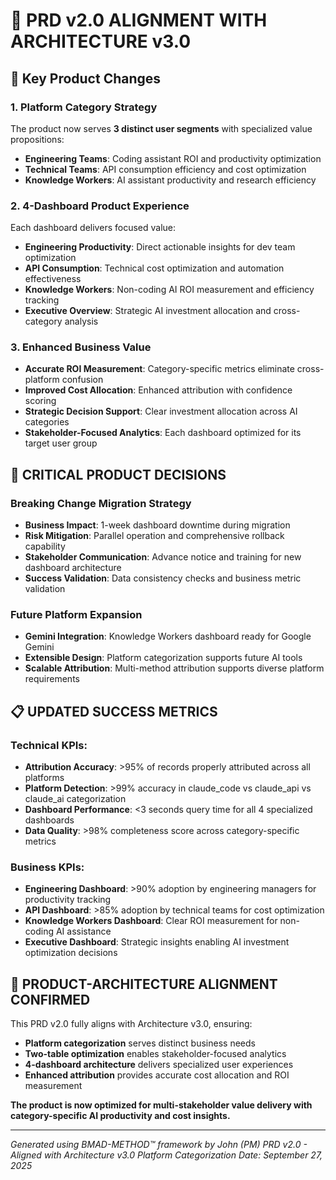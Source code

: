 # 🎯 **PRD v2.0 ALIGNMENT WITH ARCHITECTURE v3.0**

## **🚀 Key Product Changes**

### **1. Platform Category Strategy**
The product now serves **3 distinct user segments** with specialized value propositions:
- **Engineering Teams**: Coding assistant ROI and productivity optimization
- **Technical Teams**: API consumption efficiency and cost optimization
- **Knowledge Workers**: AI assistant productivity and research efficiency

### **2. 4-Dashboard Product Experience**
Each dashboard delivers focused value:
- **Engineering Productivity**: Direct actionable insights for dev team optimization
- **API Consumption**: Technical cost optimization and automation effectiveness
- **Knowledge Workers**: Non-coding AI ROI measurement and efficiency tracking
- **Executive Overview**: Strategic AI investment allocation and cross-category analysis

### **3. Enhanced Business Value**
- **Accurate ROI Measurement**: Category-specific metrics eliminate cross-platform confusion
- **Improved Cost Allocation**: Enhanced attribution with confidence scoring
- **Strategic Decision Support**: Clear investment allocation across AI categories
- **Stakeholder-Focused Analytics**: Each dashboard optimized for its target user group

## **🚨 CRITICAL PRODUCT DECISIONS**

### **Breaking Change Migration Strategy**
- **Business Impact**: 1-week dashboard downtime during migration
- **Risk Mitigation**: Parallel operation and comprehensive rollback capability
- **Stakeholder Communication**: Advance notice and training for new dashboard architecture
- **Success Validation**: Data consistency checks and business metric validation

### **Future Platform Expansion**
- **Gemini Integration**: Knowledge Workers dashboard ready for Google Gemini
- **Extensible Design**: Platform categorization supports future AI tools
- **Scalable Attribution**: Multi-method attribution supports diverse platform requirements

## **📋 UPDATED SUCCESS METRICS**

### **Technical KPIs:**
- **Attribution Accuracy**: >95% of records properly attributed across all platforms
- **Platform Detection**: >99% accuracy in claude_code vs claude_api vs claude_ai categorization
- **Dashboard Performance**: <3 seconds query time for all 4 specialized dashboards
- **Data Quality**: >98% completeness score across category-specific metrics

### **Business KPIs:**
- **Engineering Dashboard**: >90% adoption by engineering managers for productivity tracking
- **API Dashboard**: >85% adoption by technical teams for cost optimization
- **Knowledge Workers Dashboard**: Clear ROI measurement for non-coding AI assistance
- **Executive Dashboard**: Strategic insights enabling AI investment optimization decisions

## **🎯 PRODUCT-ARCHITECTURE ALIGNMENT CONFIRMED**

This PRD v2.0 fully aligns with Architecture v3.0, ensuring:
- **Platform categorization** serves distinct business needs
- **Two-table optimization** enables stakeholder-focused analytics
- **4-dashboard architecture** delivers specialized user experiences
- **Enhanced attribution** provides accurate cost allocation and ROI measurement

**The product is now optimized for multi-stakeholder value delivery with category-specific AI productivity and cost insights.**

---

*Generated using BMAD-METHOD™ framework by John (PM)*
*PRD v2.0 - Aligned with Architecture v3.0 Platform Categorization*
*Date: September 27, 2025*